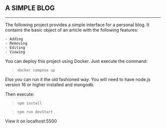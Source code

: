 ## A SIMPLE BLOG 
---
The following project provides a simple interface for a personal blog. It contains the basic object of an article with the following features:


    - Adding
    - Removing
    - Editing
    - Viewing

You can deploy this project using Docker. Just execute the command:

>`docker compose up`

Else you can run it the old fashioned way. You will need to have node.js version 16 or higher installed and mongodb.

Then execute:

>`npm install`

>`npm run devStart`

View it on localhost:5500
